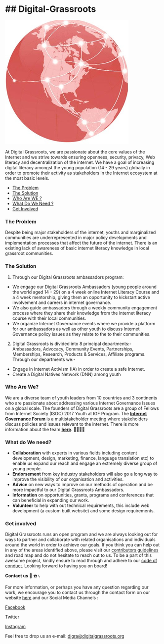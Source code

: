 #                                            ## **Digital-Grassroots**

    



![Digital Grassroots.jpg](https://github.com/DigitalGrassroots/Digital-Grassroots/blob/master/Digital%20Grassroots.jpg)


At Digital Grassroots, we are passionate about the core values of the Internet and we strive towards ensuring openness, security, privacy, Web literacy and decentralization of the internet.
We have a goal of increasing digital literacy amongst the young population (14 - 29 years) globally in order to promote their activity as stakeholders in the Internet ecosystem at the most basic levels.


* [The Problem](#the-problem)
* [The Solution](#the-solution)
* [Who Are WE ?](#who-are-we-?)
* [What Do We Need ?](#what-do-we-need-?)
* [Get Involved](#get-involved)






### **The Problem**

Despite being major stakeholders of the internet, youths and marginalized communities are underrepresented in major policy developments and implementation processes that affect the future of the internet.
There is an existing lack of awareness of basic internet literacy knowledge in local grassroot communities.

### **The Solution**

1. Through our Digital Grassroots ambassadors program:
-  We engage our Digital Grassroots Ambassadors (young people around the world aged 14 - 29) on a 4 week online Internet Literacy Course and a 4 week mentorship, giving them an opportunity to kickstart active involvement and careers in internet governance. 
-  We also guide ambassadors through a weekly community engagement process where they share their knowledge from the internet literacy course with their local communities.
-  We organize Internet Governance events where we provide a platform for our ambassadors as well as other youth to discuss Internet Governance policy issues as they relate to the to their communities.


 2. Digital Grassroots is divided into 8 principal departments:- Ambassadors, Advocacy, Community Events, Partnerships, Memberships, Research, Products & Services, Affiliate programs.
Through our departments we:-
- Engage in Internet Activism (IA) in order to create a safe Internet.
- Create a Digital Natives Network (DNN) among youth


### **Who Are We?**

We are a diverse team of youth leaders from 10 countries and 3 continents who are passionate about addressing various Internet Governance Issues on a global scale.
The founders of Digital Grassroots are a group of Fellows from Internet Society (ISOC) 2017 Youth at IGF Program. The [**Internet Governance Forum**](https://www.intgovforum.org/multilingual/) is a multistakeholder meeting where stakeholders discuss policies and issues relevant to the internet. There is more information about the team [**here**](https://www.digitalgrassroots.org/p/management.html). :two_women_holding_hands::two_women_holding_hands::two_women_holding_hands::two_men_holding_hands:


### **What do We need?**

- **Collaboration** with experts in various fields including content development, design, marketing, finance, language translation etc) to enable us expand our reach and engage an extremely diverse group of young people. 
- **Endorsement** from key industry stakeholders will also go a long way to improve the visibility of our organisation and activities. 
- **Advice** on new ways to improve on our methods of operation and be more impactful to our Digital Grassroots Ambassadors. 
- **Information** on opportunities, grants, programs and conferences that can beneficial in expanding our work. 
- **Volunteer** to help with out technical requirements, this include web development (a custom built website) and some design requirements.
 

### **Get involved** 
Digital Grassroots runs an open program and we are always looking out for ways to partner and collaborate with related organisations and individuals around the world in order to achieve our goals. If you think you can help out in any of the areas identified above, please visit our [contributors guidelines](https://github.com/DigitalGrassroots/Digital-Grassroots/blob/master/CONTRIBUTING.md) and road map and do not hesitate to reach out to us. To be a part of this awesome project, kindly ensure to read through and adhere to our [code of conduct](https://github.com/DigitalGrassroots/Digital-Grassroots/blob/master/code_of_conduct.md).
Looking forward to having you on board!





**Contact us** :iphone: :phone: :telephone_receiver:


For more information, or perhaps you have any question regarding our work, we encourage you to contact us through the contact form on our website [here]( www.digitalgrassroots.org ) 
and our Social Media Channels :

[Facebook](https://www.facebook.com/digitalgrassroots/)

[Twitter](https://twitter.com/digigrassroots?lang=en)

[Instagram](https://www.instagram.com/digitalgrassroots/?hl=en)

Feel free to drop us an e-mail: digra@digitalgrassroots.org
